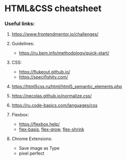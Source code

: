 # HTML&CSS cheatsheet

### Useful links:
1. https://www.frontendmentor.io/challenges/
1. Guidelines:
    * https://ru.bem.info/methodology/quick-start/
1. CSS:
    * https://flukeout.github.io/
    * https://specifishity.com/
1. https://html5css.ru/html/html5_semantic_elements.php

1. https://necolas.github.io/normalize.css/
1. https://ru.code-basics.com/languages/css
1. Flexbox:
    * https://flexbox.help/
    * [flex-basis](https://www.google.com/search?q=flex-basis), [flex-grow](https://www.google.com/search?q=flex-grow), [flex-shrink](https://www.google.com/search?q=flex-shrink) 
1. Chrome Extensions:
    * Save image as Type
    * pixel perfect